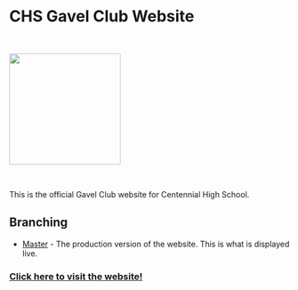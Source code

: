 # CHS Gavel Club Website

<br>
<p><img src="https://tusharj04.github.io/Gavel-Club/Game%20evelopers%20(1).png" width="200" height="200" /></img></p>
<br>

This is the official Gavel Club website for Centennial High School.

## Branching
* [Master](https://github.com/tusharj04/Gavel-Club/tree/master) - The production version of the website. This is what is displayed live.

### [Click here to visit the website!](https://tusharj04.github.io/Gavel-Club/)
